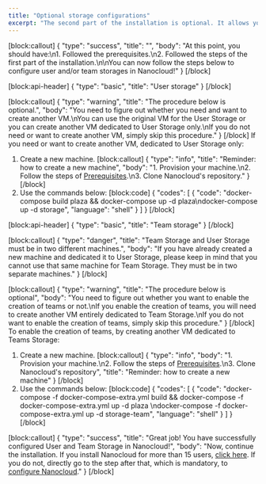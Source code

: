 ```yaml
---
title: "Optional storage configurations"
excerpt: "The second part of the installation is optional. It allows you to configure user storage and team storage."
---
```

[block:callout]
{
  "type": "success",
  "title": "",
  "body": "At this point, you should have:\n1. Followed the prerequisites.\n2. Followed the steps of the first part of the installation.\n\nYou can now follow the steps below to configure user and/or team storages in Nanocloud!"
}
[/block]

[block:api-header]
{
  "type": "basic",
  "title": "User storage"
}
[/block]

[block:callout]
{
  "type": "warning",
  "title": "The procedure below is optional.",
  "body": "You need to figure out whether you need and want to create another VM.\nYou can use the original VM for the User Storage or you can create another VM dedicated to User Storage only.\nIf you do not need or want to create another VM, simply skip this procedure."
}
[/block]
If you need or want to create another VM, dedicated to User Storage only:

1. Create a new machine.
[block:callout]
{
  "type": "info",
  "title": "Reminder: how to create a new machine",
  "body": "1. Provision your machine.\n2. Follow the steps of [Prerequisites](doc:prerequisites).\n3. Clone Nanocloud's repository."
}
[/block]
2. Use the commands below:
[block:code]
{
  "codes": [
    {
      "code": "docker-compose build plaza && docker-compose up -d plaza\ndocker-compose up -d storage",
      "language": "shell"
    }
  ]
}
[/block]

[block:api-header]
{
  "type": "basic",
  "title": "Team storage"
}
[/block]

[block:callout]
{
  "type": "danger",
  "title": "Team Storage and User Storage must be in two different machines.",
  "body": "If you have already created a new machine and dedicated it to User Storage, please keep in mind that you cannot use that same machine for Team Storage. They must be in two separate machines."
}
[/block]

[block:callout]
{
  "type": "warning",
  "title": "The procedure below is optional",
  "body": "You need to figure out whether you want to enable the creation of teams or not.\nIf you enable the creation of teams, you will need to create another VM entirely dedicated to Team Storage.\nIf you do not want to enable the creation of teams, simply skip this procedure."
}
[/block]
To enable the creation of teams, by creating another VM dedicated to Teams Storage:

1. Create a new machine.
[block:callout]
{
  "type": "info",
  "body": "1. Provision your machine.\n2. Follow the steps of [Prerequisites](doc:prerequisites).\n3. Clone Nanocloud's repository",
  "title": "Reminder: how to create a new machine"
}
[/block]
2. Use the commands below:
[block:code]
{
  "codes": [
    {
      "code": "docker-compose -f docker-compose-extra.yml build && docker-compose -f docker-compose-extra.yml up -d plaza \ndocker-compose -f docker-compose-extra.yml up -d storage-team",
      "language": "shell"
    }
  ]
}
[/block]

[block:callout]
{
  "type": "success",
  "title": "Great job! You have successfully configured User and Team Storage in Nanocloud!",
  "body": "Now, continue the installation. If you install Nanocloud for more than 15 users, [click here](doc:configuration-for-15-users). If you do not, directly go to the step after that, which is mandatory, to [configure Nanocloud](doc:configure-nanocloud)."
}
[/block]